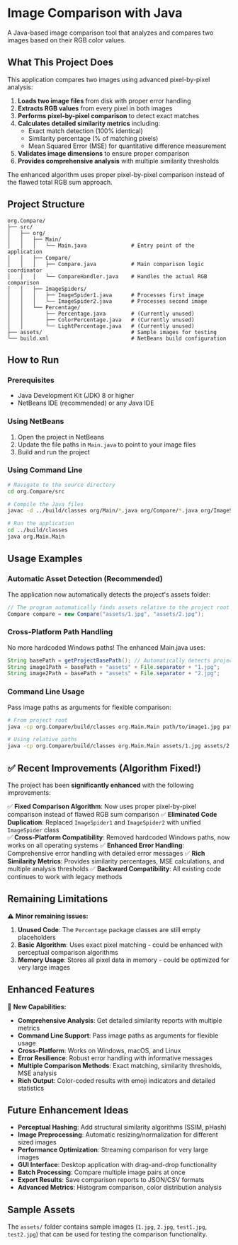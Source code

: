 # Image Comparison with Java

A Java-based image comparison tool that analyzes and compares two images based on their RGB color values.

## What This Project Does

This application compares two images using advanced pixel-by-pixel analysis:
1. **Loads two image files** from disk with proper error handling
2. **Extracts RGB values** from every pixel in both images
3. **Performs pixel-by-pixel comparison** to detect exact matches
4. **Calculates detailed similarity metrics** including:
   - Exact match detection (100% identical)
   - Similarity percentage (% of matching pixels)
   - Mean Squared Error (MSE) for quantitative difference measurement
5. **Validates image dimensions** to ensure proper comparison
6. **Provides comprehensive analysis** with multiple similarity thresholds

The enhanced algorithm uses proper pixel-by-pixel comparison instead of the flawed total RGB sum approach.

## Project Structure

```
org.Compare/
├── src/
│   ├── org/
│   │   ├── Main/
│   │   │   └── Main.java              # Entry point of the application
│   │   ├── Compare/
│   │   │   ├── Compare.java           # Main comparison logic coordinator
│   │   │   └── CompareHandler.java    # Handles the actual RGB comparison
│   │   ├── ImageSpiders/
│   │   │   ├── ImageSpider1.java      # Processes first image
│   │   │   └── ImageSpider2.java      # Processes second image
│   │   └── Percentage/
│   │       ├── Percentage.java        # (Currently unused)
│   │       ├── ColorPercentage.java   # (Currently unused)
│   │       └── LightPercentage.java   # (Currently unused)
├── assets/                            # Sample images for testing
└── build.xml                          # NetBeans build configuration
```

## How to Run

### Prerequisites
- Java Development Kit (JDK) 8 or higher
- NetBeans IDE (recommended) or any Java IDE

### Using NetBeans
1. Open the project in NetBeans
2. Update the file paths in `Main.java` to point to your image files
3. Build and run the project

### Using Command Line
```bash
# Navigate to the source directory
cd org.Compare/src

# Compile the Java files
javac -d ../build/classes org/Main/*.java org/Compare/*.java org/ImageSpiders/*.java org/Percentage/*.java

# Run the application
cd ../build/classes
java org.Main.Main
```

## Usage Examples

### Automatic Asset Detection (Recommended)
The application now automatically detects the project's assets folder:
```java
// The program automatically finds assets relative to the project root
Compare compare = new Compare("assets/1.jpg", "assets/2.jpg");
```

### Cross-Platform Path Handling
No more hardcoded Windows paths! The enhanced Main.java uses:
```java
String basePath = getProjectBasePath(); // Automatically detects project root
String image1Path = basePath + "assets" + File.separator + "1.jpg";
String image2Path = basePath + "assets" + File.separator + "2.jpg";
```

### Command Line Usage
Pass image paths as arguments for flexible comparison:
```bash
# From project root
java -cp org.Compare/build/classes org.Main.Main path/to/image1.jpg path/to/image2.jpg

# Using relative paths
java -cp org.Compare/build/classes org.Main.Main assets/1.jpg assets/2.jpg
```

## ✅ Recent Improvements (Algorithm Fixed!)

The project has been **significantly enhanced** with the following improvements:

✅ **Fixed Comparison Algorithm**: Now uses proper pixel-by-pixel comparison instead of flawed RGB sum comparison
✅ **Eliminated Code Duplication**: Replaced `ImageSpider1` and `ImageSpider2` with unified `ImageSpider` class  
✅ **Cross-Platform Compatibility**: Removed hardcoded Windows paths, now works on all operating systems
✅ **Enhanced Error Handling**: Comprehensive error handling with detailed error messages
✅ **Rich Similarity Metrics**: Provides similarity percentages, MSE calculations, and multiple analysis thresholds
✅ **Backward Compatibility**: All existing code continues to work with legacy methods

## Remaining Limitations

⚠️ **Minor remaining issues:**

1. **Unused Code**: The `Percentage` package classes are still empty placeholders
2. **Basic Algorithm**: Uses exact pixel matching - could be enhanced with perceptual comparison algorithms
3. **Memory Usage**: Stores all pixel data in memory - could be optimized for very large images

## Enhanced Features

🎯 **New Capabilities:**

- **Comprehensive Analysis**: Get detailed similarity reports with multiple metrics
- **Command Line Support**: Pass image paths as arguments for flexible usage
- **Cross-Platform**: Works on Windows, macOS, and Linux
- **Error Resilience**: Robust error handling with informative messages
- **Multiple Comparison Methods**: Exact matching, similarity thresholds, MSE analysis
- **Rich Output**: Color-coded results with emoji indicators and detailed statistics

## Future Enhancement Ideas

- **Perceptual Hashing**: Add structural similarity algorithms (SSIM, pHash)
- **Image Preprocessing**: Automatic resizing/normalization for different sized images  
- **Performance Optimization**: Streaming comparison for very large images
- **GUI Interface**: Desktop application with drag-and-drop functionality
- **Batch Processing**: Compare multiple image pairs at once
- **Export Results**: Save comparison reports to JSON/CSV formats
- **Advanced Metrics**: Histogram comparison, color distribution analysis

## Sample Assets

The `assets/` folder contains sample images (`1.jpg`, `2.jpg`, `test1.jpg`, `test2.jpg`) that can be used for testing the comparison functionality.
